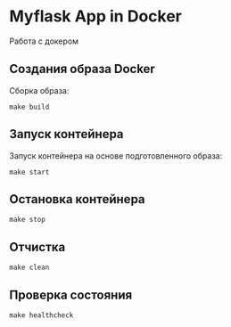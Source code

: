 # Myflask App in Docker

Работа с докером

## Создания образа Docker

Сборка образа:

`make build`

## Запуск контейнера

Запуск контейнера на основе подготовленного образа:

`make start`

## Остановка контейнера

`make stop`


## Отчистка

`make clean`

## Проверка состояния

`make healthcheck`
